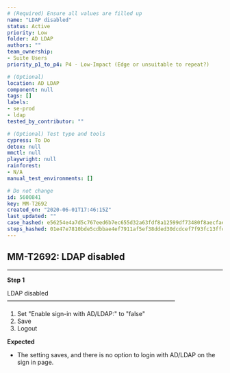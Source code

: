 ```yaml
---
# (Required) Ensure all values are filled up
name: "LDAP disabled"
status: Active
priority: Low
folder: AD LDAP
authors: ""
team_ownership:
- Suite Users
priority_p1_to_p4: P4 - Low-Impact (Edge or unsuitable to repeat?)

# (Optional)
location: AD LDAP
component: null
tags: []
labels:
- se-prod
- ldap
tested_by_contributor: ""

# (Optional) Test type and tools
cypress: To Do
detox: null
mmctl: null
playwright: null
rainforest:
- N/A
manual_test_environments: []

# Do not change
id: 5600841
key: MM-T2692
created_on: "2020-06-01T17:46:15Z"
last_updated: ""
case_hashed: e56254e4a7d5c767eed6b7ec655d32a63fdf8a12599df73480f8aecfae8207a247f5687bd4c70e2ee4f69626c304ed64
steps_hashed: 01e47e7810bde5cdbbae4ef7911af5ef38dded30dcdcef7f93fc13ffc78868747d5cc8c016fd68b8e5b0540445e4b05d
---
```


<!-- (Auto-generated) Based on frontmatter's "key" and "name" -->

## MM-T2692: LDAP disabled

---

**Step 1**

LDAP disabled\
————————————————————————————

1. Set "Enable sign-in with AD/LDAP:" to "false"
2. Save
3. Logout

**Expected**

- The setting saves, and there is no option to login with AD/LDAP on the sign in page.
